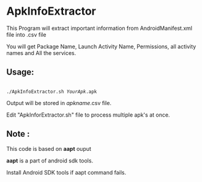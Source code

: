# ApkInfoExtractor
This Program will extract important information from AndroidManifest.xml file into .csv file

You will get Package Name, Launch Activity Name, Permissions, all activity names and All the services.

<h2>Usage:</h2>
<code>
./ApkInfoExtractor.sh <i>YourApk</i>.apk
</code>

<p>Output will be stored in <i>apkname</i>.csv file.</p>




<p>Edit "ApkInforExtractor.sh" file to process multiple apk's at once.</p>



<h2>Note :</h2>

This code is based on <b>aapt</b> ouput

<b>aapt</b> is a part of android sdk tools.

Install Android SDK tools if aapt command fails.

